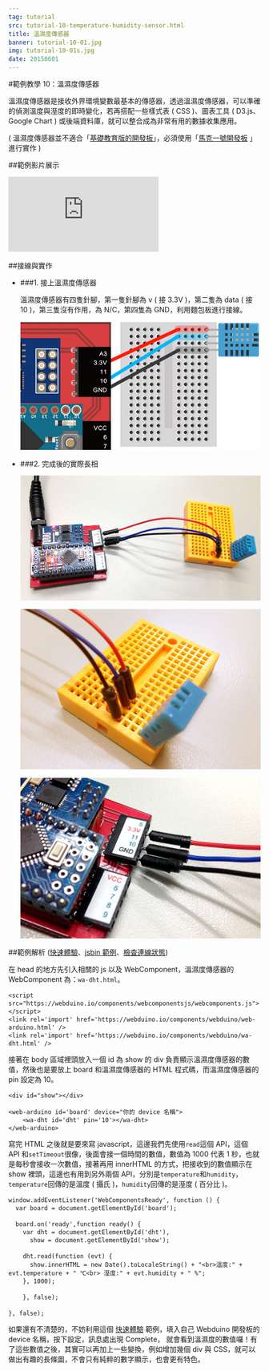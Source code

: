 ```yaml
---
tag: tutorial
src: tutorial-10-temperature-humidity-sensor.html
title: 溫濕度傳感器
banner: tutorial-10-01.jpg
img: tutorial-10-01s.jpg
date: 20150601
---
```


<!-- @@master  = ../../_layout.html-->

<!-- @@block  =  meta-->

<title>範例教學 10：溫濕度傳感器 :::: Webduino = Web × Arduino</title>

<meta name="description" content="溫濕度傳感器是接收外界環境變數最基本的傳感器，透過溫濕度傳感器，可以準確的偵測溫度與溼度的即時變化，若再搭配一些樣式表 ( CSS )、圖表工具 ( D3.js、Google Chart ) 或後端資料庫，就可以整合成為非常有用的數據收集應用。">

<meta itemprop="description" content="溫濕度傳感器是接收外界環境變數最基本的傳感器，透過溫濕度傳感器，可以準確的偵測溫度與溼度的即時變化，若再搭配一些樣式表 ( CSS )、圖表工具 ( D3.js、Google Chart ) 或後端資料庫，就可以整合成為非常有用的數據收集應用。">

<meta property="og:description" content="溫濕度傳感器是接收外界環境變數最基本的傳感器，透過溫濕度傳感器，可以準確的偵測溫度與溼度的即時變化，若再搭配一些樣式表 ( CSS )、圖表工具 ( D3.js、Google Chart ) 或後端資料庫，就可以整合成為非常有用的數據收集應用。">

<meta property="og:title" content="範例教學 10：溫濕度傳感器" >

<meta property="og:url" content="https://webduino.io/tutorials/tutorial-10-temperature-humidity-sensor.html">

<meta property="og:image" content="https://webduino.io/img/tutorials/tutorial-10-01s.jpg">

<meta itemprop="image" content="https://webduino.io/img/tutorials/tutorial-10-01s.jpg">

<include src="../_include-tutorials.html"></include>

<!-- @@close-->



<!-- @@block  =  tutorials-->
#範例教學 10：溫濕度傳感器

溫濕度傳感器是接收外界環境變數最基本的傳感器，透過溫濕度傳感器，可以準確的偵測溫度與溼度的即時變化，若再搭配一些樣式表 ( CSS )、圖表工具 ( D3.js、Google Chart ) 或後端資料庫，就可以整合成為非常有用的數據收集應用。

( 溫濕度傳感器並不適合「[基礎教育版的開發板](../buy/component-webduino-o.html)」，必須使用「[馬克一號開發板](../buy/component-webduino-v1.html) 」進行實作 )

##範例影片展示

<iframe class="youtube" src="https://www.youtube.com/embed/k4uvbTb8ih8" frameborder="0" allowfullscreen></iframe>

##接線與實作

- ###1. 接上溫濕度傳感器

	溫濕度傳感器有四隻針腳，第一隻針腳為 v ( 接 3.3V )，第二隻為 data ( 接 10 )，第三隻沒有作用，為 N/C，第四隻為 GND，利用麵包板進行接線。

	![](../img/tutorials/tutorial-10-02.jpg)

- ###2. 完成後的實際長相

	![](../img/tutorials/tutorial-10-03.jpg)

	![](../img/tutorials/tutorial-10-04.jpg)

	![](../img/tutorials/tutorial-10-05.jpg)

##範例解析 ([快速體驗](http://webduinoio.github.io/samples/content/dht/index.html)、[jsbin 範例](http://bin.webduino.io/xaxe/edit?html,js,output)、[檢查連線狀態](https://webduino.io/device.html))

在 head 的地方先引入相關的 js 以及 WebComponent，溫濕度傳感器的 WebComponent 為：`wa-dht.html`。

	<script src="https://webduino.io/components/webcomponentsjs/webcomponents.js"></script>
	<link rel='import' href='https://webduino.io/components/webduino/web-arduino.html' />
	<link rel='import' href='https://webduino.io/components/webduino/wa-dht.html' />

接著在 body 區域裡頭放入一個 id 為 show 的 div 負責顯示溫濕度傳感器的數值，然後也是要放上 board 和溫濕度傳感器的 HTML 程式碼，而溫濕度傳感器的 pin 設定為 10。

	<div id="show"></div>

	<web-arduino id='board' device="你的 device 名稱">
		<wa-dht id='dht' pin='10'></wa-dht>
	</web-arduino>

寫完 HTML 之後就是要來寫 javascript，這邊我們先使用`read`這個 API，這個 API 和`setTimeout`很像，後面會接一個時間的數值，數值為 1000 代表 1 秒，也就是每秒會接收一次數值，接著再用 innerHTML 的方式，把接收到的數值顯示在 show 裡頭，這邊也有用到另外兩個 API，分別是`temperature`和`humidity`，`temperature`回傳的是溫度 ( 攝氏 )，`humidity`回傳的是溼度 ( 百分比 )。  

	window.addEventListener('WebComponentsReady', function () {
	  var board = document.getElementById('board');
	  
	  board.on('ready',function ready() {
	    var dht = document.getElementById('dht'),
	      show = document.getElementById('show');

	    dht.read(function (evt) {
	      show.innerHTML = new Date().toLocaleString() + "<br>溫度:" + evt.temperature + " ℃<br> 溼度:" + evt.humidity + " %";
	    }, 1000);
	    
	    }, false);
	    
	}, false);

如果還有不清楚的，不妨利用這個 [快速體驗](http://webduinoio.github.io/samples/content/dht/index.html) 範例，填入自己 Webduino 開發板的 device 名稱，按下設定，訊息處出現 Complete， 就會看到溫濕度的數值囉！有了這些數值之後，其實可以再加上一些變換，例如增加幾個 div 與 CSS，就可以做出有趣的長條圖，不會只有純粹的數字顯示，也會更有特色。

<!-- @@close-->
